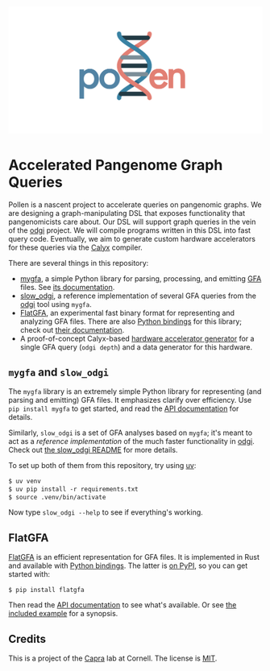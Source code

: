 <h1>
<p align="center">
<img src="https://github.com/cucapra/pollen/blob/main/pollen_icon_transparent.png">
</h1>

Accelerated Pangenome Graph Queries
===================================

Pollen is a nascent project to accelerate queries on pangenomic graphs.
We are designing a graph-manipulating DSL that exposes functionality that pangenomicists care about.
Our DSL will support graph queries in the vein of the [odgi][] project.
We will compile programs written in this DSL into fast query code.
Eventually, we aim to generate custom hardware accelerators for these queries via the [Calyx][] compiler.

There are several things in this repository:

* [mygfa](./mygfa), a simple Python library for parsing, processing, and emitting [GFA][] files. See [its documentation][mygfa-docs].
* [slow_odgi](./slow_odgi), a reference implementation of several GFA queries from the [odgi][] tool using `mygfa`.
* [FlatGFA](./flatgfa), an experimental fast binary format for representing and analyzing GFA files. There are also [Python bindings](./flatgfa-py) for this library; check out [their documentation][flatgfa-py-docs].
* A proof-of-concept Calyx-based [hardware accelerator generator](./pollen_py) for a single GFA query (`odgi depth`) and a data generator for this hardware.

[calyx]: https://calyxir.org
[odgi]: https://odgi.readthedocs.io/en/latest/
[gfa]: https://github.com/GFA-spec/GFA-spec/blob/master/GFA1.md
[flatgfa-py-docs]: https://cucapra.github.io/pollen/flatgfa/


`mygfa` and `slow_odgi`
-----------------------

The `mygfa` library is an extremely simple Python library for representing (and parsing and emitting) GFA files. It emphasizes clarify over efficiency. Use `pip install mygfa` to get started, and read the [API documentation][mygfa-docs] for details.

Similarly, `slow_odgi` is a set of GFA analyses based on `mygfa`; it's meant to act as a *reference implementation* of the much faster functionality in [odgi][]. Check out [the slow_odgi README](slow_odgi/) for more details.

To set up both of them from this repository, try using [uv][]:

    $ uv venv
    $ uv pip install -r requirements.txt
    $ source .venv/bin/activate

Now type `slow_odgi --help` to see if everything's working.

[uv]: https://github.com/astral-sh/uv
[mygfa-docs]: http://cucapra.github.io/pollen/mygfa/


FlatGFA
-------

[FlatGFA](./flatgfa) is an efficient representation for GFA files. It is implemented in Rust and available with [Python bindings](./flatgfa-py). The latter is [on PyPI][flatgfa-pypi], so you can get started with:

    $ pip install flatgfa

Then read the [API documentation][flatgfa-py-docs] to see what's available. Or see [the included example](./flatgfa-py/example.py) for a synopsis.

[flatgfa-pypi]: https://pypi.org/project/flatgfa/


Credits
-------

This is a project of the [Capra][] lab at Cornell.
The license is [MIT][].

[capra]: https://capra.cs.cornell.edu
[mit]: https://choosealicense.com/licenses/mit/
